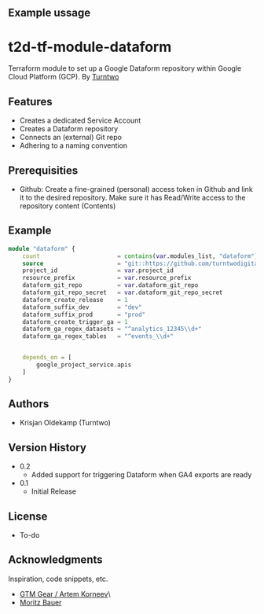 ## Example ussage

# t2d-tf-module-dataform

Terraform module to set up a Google Dataform repository within Google Cloud Platform (GCP). By [Turntwo](https://turntwo.com)

## Features

- Creates a dedicated Service Account
- Creates a Dataform repository
- Connects an (external) Git repo
- Adhering to a naming convention

## Prerequisities

- Github: Create a fine-grained (personal) access token in Github and link it to the desired repository. Make sure it has Read/Write access to the repository content (Contents)

## Example

```terraform
module "dataform" {
    count                      = contains(var.modules_list, "dataform") ? 1 : 0
    source                     = "git::https://github.com/turntwodigital/t2d-tf-module-dataform.git?ref=v0.2.0"
    project_id                 = var.project_id
    resource_prefix            = var.resource_prefix
    dataform_git_repo          = var.dataform_git_repo
    dataform_git_repo_secret   = var.dataform_git_repo_secret
    dataform_create_release    = 1
    dataform_suffix_dev        = "dev"
    dataform_suffix_prod       = "prod"
    dataform_create_trigger_ga = 1
    dataform_ga_regex_datasets = "^analytics_12345\\d+"
    dataform_ga_regex_tables   = "^events_\\d+"


    depends_on = [
        google_project_service.apis
    ]
}
```

## Authors

- Krisjan Oldekamp (Turntwo)

## Version History

* 0.2
    * Added support for triggering Dataform when GA4 exports are ready
* 0.1
    * Initial Release

## License

- To-do

## Acknowledgments

Inspiration, code snippets, etc.

* [GTM Gear / Artem Korneev](https://gtm-gear.com/posts/ga4-terraform/)\
* [Moritz Bauer](https://github.com/Liscor/terraform_dataform_ga4_pipeline)